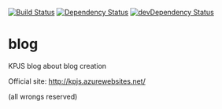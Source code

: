[![Build Status](https://travis-ci.org/KPJS/blog.svg?branch=master)](https://travis-ci.org/KPJS/blog)
[![Dependency Status](https://david-dm.org/KPJS/blog.svg)](https://david-dm.org/KPJS/blog)
[![devDependency Status](https://david-dm.org/KPJS/blog/dev-status.svg)](https://david-dm.org/KPJS/blog#info=devDependencies)

# blog
KPJS blog about blog creation

Official site: http://kpjs.azurewebsites.net/

(all wrongs reserved)
